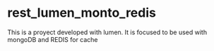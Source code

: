 # rest_lumen_monto_redis
This is a proyect developed with lumen. It is focused to be used with mongoDB and REDIS for cache
